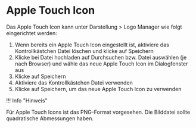 # Apple Touch Icon 

Das Apple Touch Icon kann unter Darstellung \> Logo Manager wie folgt eingerichtet werden:

1.  Wenn bereits ein Apple Touch Icon eingestellt ist, aktiviere das Kontrollkästchen Datei löschen und klicke auf Speichern
2.  Klicke bei Datei hochladen auf Durchsuchen bzw. Datei auswählen \(je nach Browser\) und wähle das neue Apple Touch Icon im Dialogfenster aus
3.  Klicke auf Speichern
4.  Aktiviere das Kontrollkästchen Datei verwenden
5.  Klicke auf Speichern, um das neue Apple Touch Icon zu verwenden

!!! Info "Hinweis"
	

Für Apple Touch Icons ist das PNG-Format vorgesehen. Die Bilddatei sollte quadratische Abmessungen haben.



